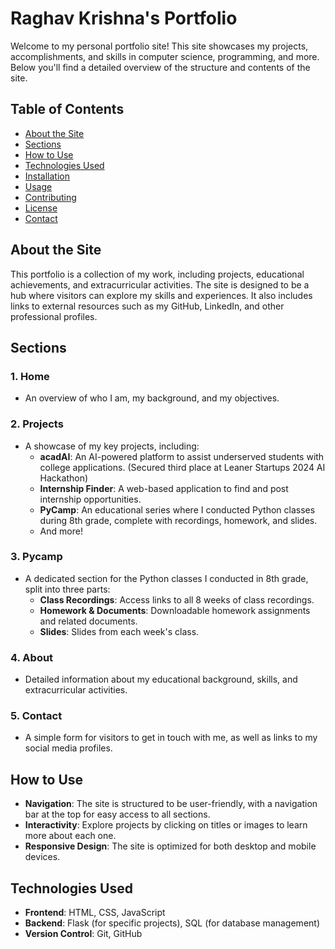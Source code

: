 # Raghav Krishna's Portfolio

Welcome to my personal portfolio site! This site showcases my projects, accomplishments, and skills in computer science, programming, and more. Below you'll find a detailed overview of the structure and contents of the site.

## Table of Contents
- [About the Site](#about-the-site)
- [Sections](#sections)
- [How to Use](#how-to-use)
- [Technologies Used](#technologies-used)
- [Installation](#installation)
- [Usage](#usage)
- [Contributing](#contributing)
- [License](#license)
- [Contact](#contact)

## About the Site
This portfolio is a collection of my work, including projects, educational achievements, and extracurricular activities. The site is designed to be a hub where visitors can explore my skills and experiences. It also includes links to external resources such as my GitHub, LinkedIn, and other professional profiles.

## Sections

### 1. **Home**
   - An overview of who I am, my background, and my objectives.

### 2. **Projects**
   - A showcase of my key projects, including:
     - **acadAI**: An AI-powered platform to assist underserved students with college applications. (Secured third place at Leaner Startups 2024 AI Hackathon)
     - **Internship Finder**: A web-based application to find and post internship opportunities.
     - **PyCamp**: An educational series where I conducted Python classes during 8th grade, complete with recordings, homework, and slides.
     - And more!

### 3. **Pycamp**
   - A dedicated section for the Python classes I conducted in 8th grade, split into three parts:
     - **Class Recordings**: Access links to all 8 weeks of class recordings.
     - **Homework & Documents**: Downloadable homework assignments and related documents.
     - **Slides**: Slides from each week's class.

### 4. **About**
   - Detailed information about my educational background, skills, and extracurricular activities.

### 5. **Contact**
   - A simple form for visitors to get in touch with me, as well as links to my social media profiles.

## How to Use

- **Navigation**: The site is structured to be user-friendly, with a navigation bar at the top for easy access to all sections.
- **Interactivity**: Explore projects by clicking on titles or images to learn more about each one.
- **Responsive Design**: The site is optimized for both desktop and mobile devices.

## Technologies Used
- **Frontend**: HTML, CSS, JavaScript
- **Backend**: Flask (for specific projects), SQL (for database management)
- **Version Control**: Git, GitHub
